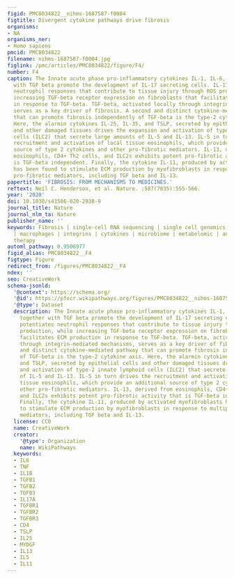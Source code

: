 ```yaml
---
figid: PMC8034822__nihms-1687587-f0004
figtitle: Divergent cytokine pathways drive fibrosis
organisms:
- NA
organisms_ner:
- Homo sapiens
pmcid: PMC8034822
filename: nihms-1687587-f0004.jpg
figlink: /pmc/articles/PMC8034822/figure/F4/
number: F4
caption: The Innate acute phase pro-inflammatory cytokines IL-1, IL-6, and TNF, together
  with TGF beta promote the development of IL-17 secreting cells. IL-17A potentiates
  neutrophil responses that contribute to tissue injury through ROS production, while
  increasing TGF-beta receptor expression on fibroblasts that facilitates ECM production
  in response to TGF-beta. TGF-beta, activated locally through integrin-mediated mechanisms,
  serves as a key driver of fibrosis. A second and distinct cytokine-mediated pathway
  that can promote fibrosis independently of TGF-beta is the type-2 cytokine axis.
  Here, the alarmin cytokines IL-25, IL-35, and TSLP, secreted by epithelial cells
  and other damaged tissues drives the expansion and activation of type-2 innate lymphoid
  cells (ILC2) that secrete large amounts of IL-5 and IL-13. IL-5 in turn drives the
  recruitment and activation of local tissue eosinophils, which provide an additional
  source of type 2 cytokines and other pro-fibrotic mediators. IL-13, derived from
  eosinophils, CD4+ Th2 cells, and ILC2s exhibits potent pro-fibrotic activity that
  is TGF-beta independent. Finally, the cytokine IL-11, produced by activated myofibroblasts
  has been found to stimulate ECM production by myofibroblasts in response to multiple
  pro-fibrotic mediators, including TGF beta and IL-13.
papertitle: 'FIBROSIS: FROM MECHANISMS TO MEDICINES.'
reftext: Neil C. Henderson, et al. Nature. ;587(7835):555-566.
year: '2020'
doi: 10.1038/s41586-020-2938-9
journal_title: Nature
journal_nlm_ta: Nature
publisher_name: ''
keywords: Fibrosis | single-cell RNA sequencing | single cell genomics | fibroblasts
  | macrophages | integrins | cytokines | microbiome | metabolomic | antifibrotic
  therapy
automl_pathway: 0.9506977
figid_alias: PMC8034822__F4
figtype: Figure
redirect_from: /figures/PMC8034822__F4
ndex: ''
seo: CreativeWork
schema-jsonld:
  '@context': https://schema.org/
  '@id': https://pfocr.wikipathways.org/figures/PMC8034822__nihms-1687587-f0004.html
  '@type': Dataset
  description: The Innate acute phase pro-inflammatory cytokines IL-1, IL-6, and TNF,
    together with TGF beta promote the development of IL-17 secreting cells. IL-17A
    potentiates neutrophil responses that contribute to tissue injury through ROS
    production, while increasing TGF-beta receptor expression on fibroblasts that
    facilitates ECM production in response to TGF-beta. TGF-beta, activated locally
    through integrin-mediated mechanisms, serves as a key driver of fibrosis. A second
    and distinct cytokine-mediated pathway that can promote fibrosis independently
    of TGF-beta is the type-2 cytokine axis. Here, the alarmin cytokines IL-25, IL-35,
    and TSLP, secreted by epithelial cells and other damaged tissues drives the expansion
    and activation of type-2 innate lymphoid cells (ILC2) that secrete large amounts
    of IL-5 and IL-13. IL-5 in turn drives the recruitment and activation of local
    tissue eosinophils, which provide an additional source of type 2 cytokines and
    other pro-fibrotic mediators. IL-13, derived from eosinophils, CD4+ Th2 cells,
    and ILC2s exhibits potent pro-fibrotic activity that is TGF-beta independent.
    Finally, the cytokine IL-11, produced by activated myofibroblasts has been found
    to stimulate ECM production by myofibroblasts in response to multiple pro-fibrotic
    mediators, including TGF beta and IL-13.
  license: CC0
  name: CreativeWork
  creator:
    '@type': Organization
    name: WikiPathways
  keywords:
  - IL6
  - TNF
  - IL1B
  - TGFB1
  - TGFB2
  - TGFB3
  - IL17A
  - TGFBR1
  - TGFBR2
  - TGFBR3
  - CD4
  - TSLP
  - IL25
  - MYDGF
  - IL13
  - IL5
  - IL11
---
```


